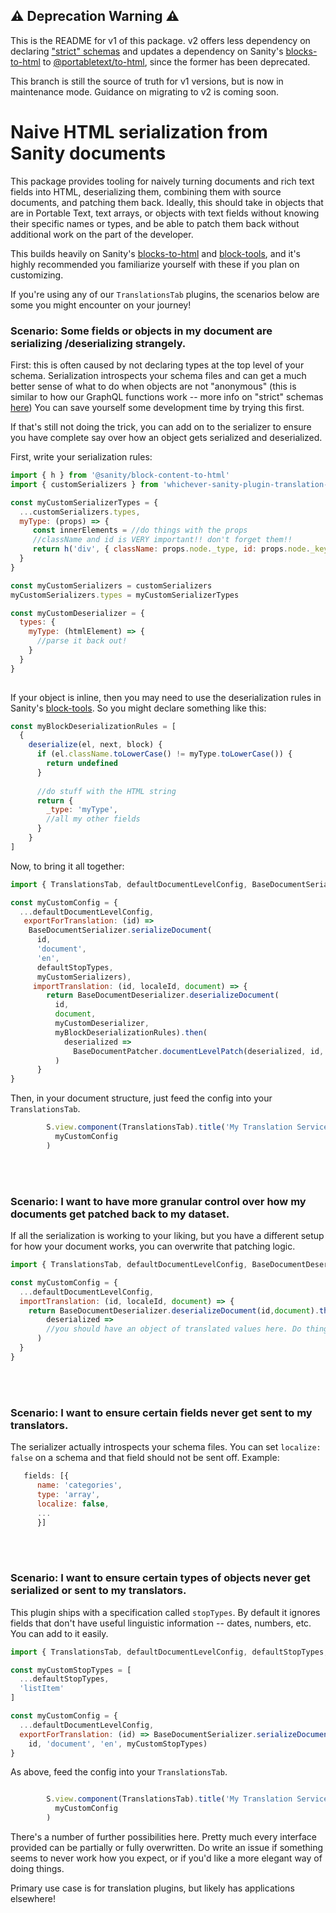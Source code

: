 ## ⚠️ Deprecation Warning ⚠️
This is the README for v1 of this package. v2 offers less dependency on declaring ["strict" schemas](https://www.sanity.io/docs/graphql#33ec7103289a) and updates a dependency on Sanity's [blocks-to-html](https://github.com/sanity-io/block-content-to-html) to [@portabletext/to-html](https://github.com/portabletext/to-html), since the former has been deprecated.

This branch is still the source of truth for v1 versions, but is now in maintenance mode. Guidance on migrating to v2 is coming soon.

# Naive HTML serialization from Sanity documents
This package provides tooling for naively turning documents and rich text fields into HTML, deserializing them, combining them with source documents, and patching them back. Ideally, this should take in objects that are in Portable Text, text arrays, or objects with text fields without knowing their specific names or types, and be able to patch them back without additional work on the part of the developer.

This builds heavily on Sanity's [blocks-to-html](https://github.com/sanity-io/block-content-to-html) and [block-tools](https://github.com/sanity-io/sanity/tree/next/packages/@sanity/block-tools), and it's highly recommended you familiarize yourself with these if you plan on customizing.

If you're using any of our `TranslationsTab` plugins, the scenarios below are some you might encounter on your journey!

### Scenario: Some fields or objects in my document are serializing /deserializing strangely.
First: this is often caused by not declaring types at the top level of your schema. Serialization introspects your schema files and can get a much better sense of what to do when objects are not "anonymous" (this is similar to how our GraphQL functions work -- more info on "strict" schemas [here](https://www.sanity.io/docs/graphql#33ec7103289a)) You can save yourself some development time by trying this first.

If that's still not doing the trick, you can add on to the serializer to ensure you have complete say over how an object gets serialized and deserialized.

First, write your serialization rules:

```javascript
import { h } from '@sanity/block-content-to-html'
import { customSerializers } from 'whichever-sanity-plugin-translation-service-you-use'

const myCustomSerializerTypes = {
  ...customSerializers.types,
  myType: (props) => {
     const innerElements = //do things with the props
     //className and id is VERY important!! don't forget them!!
     return h('div', { className: props.node._type, id: props.node._key }, innerElements)
  }
}

const myCustomSerializers = customSerializers
myCustomSerializers.types = myCustomSerializerTypes

const myCustomDeserializer = {
  types: {
    myType: (htmlElement) => {
      //parse it back out!
    }
  }
}
  
```

If your object is inline, then you may need to use the deserialization rules in Sanity's [block-tools](https://github.com/sanity-io/sanity/tree/next/packages/@sanity/block-tools). So you might declare something like this:

```javascript
const myBlockDeserializationRules = [
  {
    deserialize(el, next, block) {
      if (el.className.toLowerCase() != myType.toLowerCase()) {
        return undefined
      }
      
      //do stuff with the HTML string
      return {
        _type: 'myType',
        //all my other fields
      }
    }
]
```

Now, to bring it all together:

```javascript
import { TranslationsTab, defaultDocumentLevelConfig, BaseDocumentSerializer, BaseDocumentDeserializer, BaseDocumentPatcher, defaultStopTypes } from 'whichever-sanity-plugin-translation-service-you-use'

const myCustomConfig = {
  ...defaultDocumentLevelConfig,
   exportForTranslation: (id) => 
    BaseDocumentSerializer.serializeDocument(
      id,
      'document',
      'en',
      defaultStopTypes,
      myCustomSerializers),
     importTranslation: (id, localeId, document) => {
        return BaseDocumentDeserializer.deserializeDocument(
          id,
          document,
          myCustomDeserializer,
          myBlockDeserializationRules).then(
            deserialized =>
              BaseDocumentPatcher.documentLevelPatch(deserialized, id, localeId)
          )
      }
}

```

Then, in your document structure, just feed the config into your `TranslationsTab`.

```javascript
        S.view.component(TranslationsTab).title('My Translation Service').options(
          myCustomConfig
        )
```

<br />
<br />

### Scenario: I want to have more granular control over how my documents get patched back to my dataset.

If all the serialization is working to your liking, but you have a different setup for how your document works, you can overwrite that patching logic.

```javascript
import { TranslationsTab, defaultDocumentLevelConfig, BaseDocumentDeserializer } from 'whichever-sanity-plugin-translation-service-you-use'

const myCustomConfig = {
  ...defaultDocumentLevelConfig,
  importTranslation: (id, localeId, document) => {
    return BaseDocumentDeserializer.deserializeDocument(id,document).then(
        deserialized =>
        //you should have an object of translated values here. Do things with them!
      )
  }
}
```

<br />
<br />

### Scenario: I want to ensure certain fields never get sent to my translators.
The serializer actually introspects your schema files. You can set `localize: false` on a schema and that field should not be sent off. Example:
```javascript
   fields: [{
      name: 'categories',
      type: 'array',
      localize: false,
      ...
      }]
```

<br /> 
<br />

### Scenario: I want to ensure certain types of objects never get serialized or sent to my translators.

This plugin ships with a specification called `stopTypes`. By default it ignores fields that don't have useful linguistic information -- dates, numbers, etc. You can add to it easily.

```javascript
import { TranslationsTab, defaultDocumentLevelConfig, defaultStopTypes, BaseDocumentSerializer } from "sanity-plugin-transifex"

const myCustomStopTypes = [
  ...defaultStopTypes,
  'listItem'
]

const myCustomConfig = {
  ...defaultDocumentLevelConfig,
  exportForTranslation: (id) => BaseDocumentSerializer.serializeDocument(
    id, 'document', 'en', myCustomStopTypes)
}
```

As above, feed the config into your `TranslationsTab`.

```javascript

        S.view.component(TranslationsTab).title('My Translation Service').options(
          myCustomConfig
        )

```

There's a number of further possibilities here. Pretty much every interface provided can be partially or fully overwritten. Do write an issue if something seems to never work how you expect, or if you'd like a more elegant way of doing things. 


Primary use case is for translation plugins, but likely has applications elsewhere!
